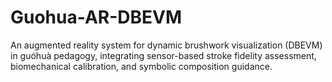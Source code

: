 # Guohua-AR-DBEVM
An augmented reality system for dynamic brushwork visualization (DBEVM) in guóhuà pedagogy, integrating sensor-based stroke fidelity assessment, biomechanical calibration, and symbolic composition guidance.

